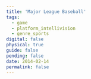```yaml
---
title: 'Major League Baseball'
tags:
  - game
  - platform_intellivision
  - genre_sports
digital: false
physical: true
guide: false
pending: false
date: 2014-02-14
permalink: false
---
```

